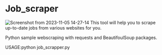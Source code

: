 # Job_scraper
![Screenshot from 2023-11-05 14-27-14](https://github.com/MammadSofiyev/Job_scraper/assets/148808384/369ce915-464e-480c-b2bc-f5582ef053d6)
This tool will help you to scrape up-to-date jobs from various websites for you.

Python sample webscraping with requests and BeautifoulSoup packages.

USAGE:python job_scrapper.py
